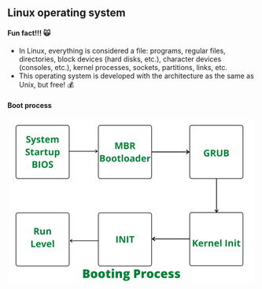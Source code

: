 ## Linux operating system

#### Fun fact!!! :scream_cat:
- In Linux, everything is considered a file: programs, regular files, directories, block devices (hard disks, etc.), character devices (consoles, etc.), kernel processes, sockets, partitions, links, etc.
- This operating system is developed with the architecture as the same as Unix, but free! :moneybag:

#### Boot process 
<p align="center">
    <img src="../resources/boot_proc.png" alt="boot process" width="500"/>
</p>